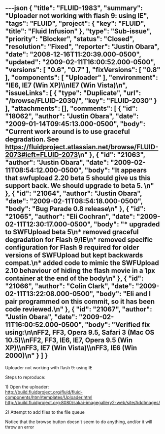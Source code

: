---json
{
  "title": "FLUID-1983",
  "summary": "Uploader not working with flash 9: using IE",
  "tags": "FLUID",
  "project": {
    "key": "FLUID",
    "title": "Fluid Infusion"
  },
  "type": "Sub-issue",
  "priority": "Blocker",
  "status": "Closed",
  "resolution": "Fixed",
  "reporter": "Justin Obara",
  "date": "2008-12-16T11:20:39.000-0500",
  "updated": "2009-02-11T16:00:52.000-0500",
  "versions": [
    "0.6",
    "0.7"
  ],
  "fixVersions": [
    "0.8"
  ],
  "components": [
    "Uploader"
  ],
  "environment": "IE6, IE7 (Win XP)\\\nIE7 (Win Vista)\n",
  "issueLinks": [
    {
      "type": "Duplicate",
      "url": "/browse/FLUID-2030/",
      "key": "FLUID-2030"
    }
  ],
  "attachments": [],
  "comments": [
    {
      "id": "18062",
      "author": "Justin Obara",
      "date": "2009-01-14T09:45:13.000-0500",
      "body": "Current work around is to use graceful degradation. See <https://fluidproject.atlassian.net/browse/FLUID-2073#icft=FLUID-2073>\n"
    },
    {
      "id": "21063",
      "author": "Justin Obara",
      "date": "2009-02-11T08:54:12.000-0500",
      "body": "It appears that swfupload 2.20 beta 5 should give us this support back. We should upgrade to beta 5.&#x20;\n"
    },
    {
      "id": "21064",
      "author": "Justin Obara",
      "date": "2009-02-11T08:54:18.000-0500",
      "body": "Bug Parade 0.8 release\n"
    },
    {
      "id": "21065",
      "author": "Eli Cochran",
      "date": "2009-02-11T12:30:17.000-0500",
      "body": "* upgraded to SWFUpload beta 5\n* removed graceful degradation for Flash 9/IE\n* removed specific configuration for Flash 9 required for older versions of SWFUpload but kept backwards compat.\n* added code to mimic the SWFUpload 2.10 behaviour of hiding the flash movie in a 1px container at the end of the body\n"
    },
    {
      "id": "21066",
      "author": "Colin Clark",
      "date": "2009-02-11T13:22:08.000-0500",
      "body": "Eli and I pair programmed on this commit, so it has been code reviewed.\n"
    },
    {
      "id": "21067",
      "author": "Justin Obara",
      "date": "2009-02-11T16:00:52.000-0500",
      "body": "Verified fix using:\n\nFF2, FF3, Opera 9.5, Safari 3 (Mac OS 10.5)\\\nFF2, FF3, IE6, IE7, Opera 9.5 (Win XP)\\\nFF3, IE7 (Win Vista)\\\nFF3, IE6 (Win 2000)\n"
    }
  ]
}
---
Uploader not working with flash 9: using IE&#x20;

Steps to reproduce:

1\) Open the uploader:\
<http://build.fluidproject.org/fluid/fluid-components/html/templates/Uploader.html>\
<http://build.fluidproject.org:8080/sakai-imagegallery2-web/site/AddImages/>

2\) Attempt to add files to the file queue

Notice that the browse button doesn't seem to do anything, and/or it will throw an error

        